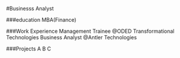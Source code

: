 #Businesss Analyst

###education
MBA(Finance)

###Work Experience
Management Trainee @ODED Transformational Technologies
Business Analyst  @Antler Technologies

###Projects
A
B
C
